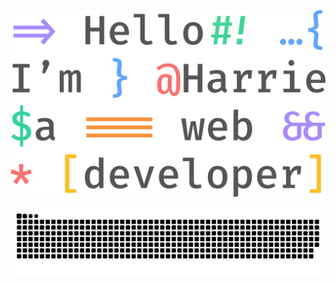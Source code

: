 <p align="center">
  <img src="./intro.svg" />
  <br />
</p>
<picture>
  <source media="(prefers-color-scheme: dark)" srcset="https://raw.githubusercontent.com/CherryNo1/CherryNo1/output/github-contribution-grid-snake-dark.svg">
  <source media="(prefers-color-scheme: light)" srcset="https://raw.githubusercontent.com/CherryNo1/CherryNo1/output/github-contribution-grid-snake.svg">
  <img alt="github contribution grid snake animation" src="https://raw.githubusercontent.com/CherryNo1/CherryNo1/output/github-contribution-grid-snake.svg">
</picture>
